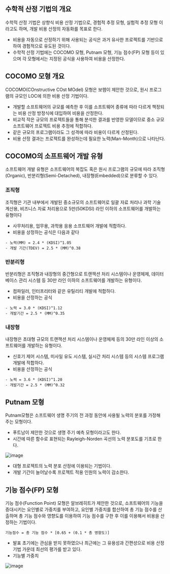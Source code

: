 ## 수학적 산정 기법의 개요

수학적 산정 기법은 상향식 비용 산정 기법으로, 경험적 추정 모형, 실험적 추정 모형 이라고도 하며, 개발 비용 산정의 자동화를 목표로 한다.

- 비용을 자동으로 산정하기 위해 사용되는 공식은 과거 유사한 프로젝트를 기반으로하여 경험적으로 유도된 것이다.
- 수학적 산정 기법에는 COCOMO 모형, Putnam 모형, 기능 점수(FP) 모형 등이 있으며 각 모형에서는 지정된 공식을 사용하여 비용을 산정한다.

## COCOMO 모형 개요

COCOMO(COnstructive COst MOdel) 모형은 보헴이 제안한 것으로, 원시 프로그램의 규모인 LOC에 의한 비용 산정 기법이다.

- 개발할 소프트웨어의 규모를 예측한 후 이를 소프트웨어 종류에 따라 다르게 책정되는 비용 산정 방정식에 대입하여 비용을 산정한다.
- 비교적 작은 규모의 프로젝트들을 통해 분석한 결과를 반영한 모델이므로 중소 규모 소프트웨어 프로젝트 비용 추정에 적합하다.
- 같은 규모의 프로그램이라도 그 성격에 따라 비용이 다르게 산정된다.
- 비용 산정 결과는 프로젝트를 완성하는데 필요한 노력(Man-Month)으로 나타난다.

## COCOMO의 소프트웨어 개발 유형

소프트웨어 개발 유형은 소프트웨어의 복잡도 혹은 원시 프로그램의 규모에 따라 조직형(Organic), 반분리형(Semi-Detached), 내장형(Embedded)으로 분류할 수 있다.

### 조직형

조직형은 기관 내부에서 개발된 중소규모의 소프트웨어로 일괄 자료 처리나 과학 기술 계산용, 비즈니스 자료 처리용으로 5만(50KDSI) 라인 이하의 소프트웨어를 개발하는 유형이다

- 사무처리용, 업무용, 과학용 응용 소프트웨어 개발에 적합하다.
- 비용을 상정하는 공식은 다음과 같다

```
- 노력(MM) = 2.4 * (KDSI)^1.05
- 개발 기간(TDEV) = 2.5 * (MM)^0.38
```

### 반분리형

반분리형은 조직형과 내장형의 중간형으로 트랜잭션 처리 시스템이나 운영체제, 데이터베이스 관리 시스템 등 30만 라인 이하의 소프트웨어를 개발하는 유형이다.

- 컴파일러, 인터프리터와 같은 유틸리티 개발에 적합하다.
- 비용을 산정하는 공식

```
- 노력 = 3.0 * (KDSI)^1.12
- 개발기간 = 2.5 * (MM)^0.35
```

### 내장형

내장형은 초대형 규모의 트랜잭션 처리 시스템이나 운영체제 등의 30만 라인 이상의 소프트웨어를 개발하는 유형이다.

- 신호기 제어 시스템, 미사일 유도 시스템, 실시간 처리 시스템 등의 시스템 프로그램 개발에 적합하다.
- 비용을 산정하는 공식

```
- 노력 = 3.6 * (KDSI)^1.20
- 개발기간 = 2.5 * (MM)^0.32
```

## Putnam 모형

Putnam모형은 소프트웨어 생명 주기의 전 과정 동안에 사용될 노력의 분포를 가정해 주는 모형이다.

- 푸트남이 제안한 것으로 생명 주기 예측 모형이라고도 한다.
- 시간에 따른 함수로 표현되는 Rayleigh-Norden 곡선의 노력 분포도를 기초로 한다.

![image](https://github.com/user-attachments/assets/933b5177-4408-4b14-b082-064f57efac1d)

- 대형 프로젝트의 노력 분포 산정에 이용되는 기법이다.
- 개발 기간이 늘어날수록 프로젝트 적용 인원의 노력이 감소한다.

## 기능 점수(FP) 모형

기능 점수(Function Point) 모형은 알브레히트가 제안한 것으로, 소프트웨어의 기능을 증대시키는 요인별로 가중치를 부여하고, 요인별 가중치를 합산하여 총 기능 점수를 산출하며 총 기능 점수와 영향도를 이용하여 기능 점수를 구한 후 이를 이용해서 비용을 산정하는 기법이다.

```
기능점수 = 총 기능 점수 * [0.65 + (0.1 * 총 영향도)]
```

- 발표 초기에는 관심을 받지 못하였으나 최근에는 그 유용성과 간편성으로 비용 산정 기법 가운데 최선의 평가를 받고 있다.
- 기능별 가중치

![image](https://github.com/user-attachments/assets/2d83e8fc-e2a5-413d-85b4-e614b1d9072b)
